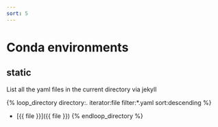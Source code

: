 ```yaml
---
sort: 5
---
```


# Conda environments

## static

List all the yaml files in the current directory via jekyll

{% loop_directory directory:. iterator:file filter:*.yaml sort:descending %}
* [{{ file }}]({{ file }})
{% endloop_directory %}
